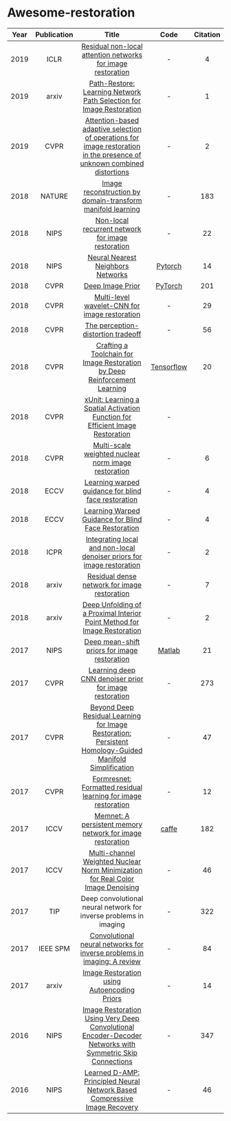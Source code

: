 # Awesome-restoration

|Year|Publication|Title|Code|Citation|
|:---:|:---:|:---:|:---:|:---:|
|2019|ICLR|[Residual non-local attention networks for image restoration](https://arxiv.org/pdf/1903.10082.pdf)|-|4
|2019|arxiv|[Path-Restore: Learning Network Path Selection for Image Restoration](https://arxiv.org/pdf/1904.10343.pdf)|-|1
|2019|CVPR|[Attention-based adaptive selection of operations for image restoration in the presence of unknown combined distortions](http://openaccess.thecvf.com/content_CVPR_2019/papers/Suganuma_Attention-Based_Adaptive_Selection_of_Operations_for_Image_Restoration_in_the_CVPR_2019_paper.pdf)|-|2
|2018|NATURE|[Image reconstruction by domain-transform manifold learning](https://arxiv.org/pdf/1704.08841.pdf)|-|183
|2018|NIPS|[Non-local recurrent network for image restoration](http://papers.nips.cc/paper/7439-non-local-recurrent-network-for-image-restoration.pdf)|-|22
|2018|NIPS|[Neural Nearest Neighbors Networks](http://papers.nips.cc/paper/7386-neural-nearest-neighbors-networks.pdf)|[Pytorch](https://github.com/visinf/n3net/)|14
|2018|CVPR|[Deep Image Prior](http://openaccess.thecvf.com/content_cvpr_2018/papers/Ulyanov_Deep_Image_Prior_CVPR_2018_paper.pdf)|[PyTorch](https://github.com/DmitryUlyanov/deep-image-prior)|201
|2018|CVPR|[Multi-level wavelet-CNN for image restoration](http://openaccess.thecvf.com/content_cvpr_2018_workshops/papers/w13/Liu_Multi-Level_Wavelet-CNN_for_CVPR_2018_paper.pdf)|-|29
|2018|CVPR|[The perception-distortion tradeoff](http://openaccess.thecvf.com/content_cvpr_2018/papers/Blau_The_Perception-Distortion_Tradeoff_CVPR_2018_paper.pdf)|-|56|
|2018|CVPR|[Crafting a Toolchain for Image Restoration by Deep Reinforcement Learning](http://openaccess.thecvf.com/content_cvpr_2018/papers/Yu_Crafting_a_Toolchain_CVPR_2018_paper.pdf)|[Tensorflow](https://github.com/yuke93/RL-Restore)|20
|2018|CVPR|[xUnit: Learning a Spatial Activation Function for Efficient Image Restoration](http://openaccess.thecvf.com/content_cvpr_2018/papers/Kligvasser_xUnit_Learning_a_CVPR_2018_paper.pdf)|-|
|2018|CVPR|[Multi-scale weighted nuclear norm image restoration](http://openaccess.thecvf.com/content_cvpr_2018/papers/Yair_Multi-Scale_Weighted_Nuclear_CVPR_2018_paper.pdf)|-|6|
|2018|ECCV|[Learning warped guidance for blind face restoration](http://openaccess.thecvf.com/content_ECCV_2018/papers/Xiaoming_Li_Learning_Warped_Guidance_ECCV_2018_paper.pdf)|-|4|
|2018|ECCV|[Learning Warped Guidance for Blind Face Restoration](http://openaccess.thecvf.com/content_ECCV_2018/papers/Xiaoming_Li_Learning_Warped_Guidance_ECCV_2018_paper.pdf)|-|4
|2018|ICPR|[Integrating local and non-local denoiser priors for image restoration](http://www.vision.ee.ethz.ch/~timofter/publications/Gu-ICPR-2018.pdf)|-|2
|2018|arxiv|[Residual dense network for image restoration](https://arxiv.org/pdf/1812.10477.pdf)|-|7
|2018|arxiv|[Deep Unfolding of a Proximal Interior Point Method for Image Restoration](https://arxiv.org/pdf/1812.04276.pdf)|-|2
|2017|NIPS|[Deep mean-shift priors for image restoration](http://papers.nips.cc/paper/6678-deep-mean-shift-priors-for-image-restoration.pdf)|[Matlab](https://github.com/siavashbigdeli/DMSP)|21|
|2017|CVPR|[Learning deep CNN denoiser prior for image restoration](http://openaccess.thecvf.com/content_cvpr_2017/papers/Zhang_Learning_Deep_CNN_CVPR_2017_paper.pdf)|-|273|
|2017|CVPR|[Beyond Deep Residual Learning for Image Restoration: Persistent Homology-Guided Manifold Simplification](http://openaccess.thecvf.com/content_cvpr_2017_workshops/w12/papers/Bae_Beyond_Deep_Residual_CVPR_2017_paper.pdf)|-|47
|2017|CVPR|[Formresnet: Formatted residual learning for image restoration](http://openaccess.thecvf.com/content_cvpr_2017_workshops/w12/papers/Jiao_FormResNet_Formatted_Residual_CVPR_2017_paper.pdf)|-|12|
|2017|ICCV|[Memnet: A persistent memory network for image restoration](http://openaccess.thecvf.com/content_ICCV_2017/papers/Tai_MemNet_A_Persistent_ICCV_2017_paper.pdf)|[caffe](https://github.com/tyshiwo/MemNet)|182|
|2017|ICCV|[Multi-channel Weighted Nuclear Norm Minimization for Real Color Image Denoising](http://openaccess.thecvf.com/content_ICCV_2017/papers/Xu_Multi-Channel_Weighted_Nuclear_ICCV_2017_paper.pdf)|-|46|
|2017|TIP|Deep convolutional neural network for inverse problems in imaging|-|322
|2017|IEEE SPM|[Convolutional neural networks for inverse problems in imaging: A review](http://bigwww.epfl.ch/publications/mccann1702.pdf)|-|84
|2017|arxiv|[Image Restoration using Autoencoding Priors](https://arxiv.org/pdf/1703.09964.pdf)|-|14
|2016|NIPS|[Image Restoration Using Very Deep Convolutional Encoder-Decoder Networks with Symmetric Skip Connections](https://papers.nips.cc/paper/6172-image-restoration-using-very-deep-convolutional-encoder-decoder-networks-with-symmetric-skip-connections.pdf)|-|347
|2016|NIPS|[Learned D-AMP: Principled Neural Network Based Compressive Image Recovery](http://papers.nips.cc/paper/6774-learned-d-amp-principled-neural-network-based-compressive-image-recovery.pdf)|-|46



